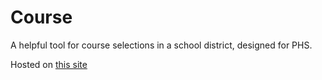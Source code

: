 # Course
A helpful tool for course selections in a school district, designed for PHS.

Hosted on [this site](https://sgoti2.github.io/course/)
